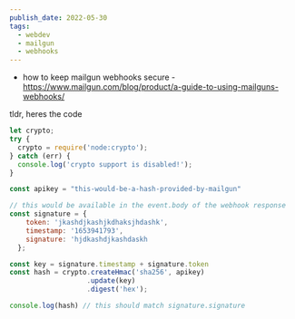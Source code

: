 ```yaml
---
publish_date: 2022-05-30
tags:
  - webdev
  - mailgun
  - webhooks
---
```

- how to keep mailgun webhooks secure - https://www.mailgun.com/blog/product/a-guide-to-using-mailguns-webhooks/

tldr, heres the code 

```js
let crypto;
try {
  crypto = require('node:crypto');
} catch (err) {
  console.log('crypto support is disabled!');
}

const apikey = "this-would-be-a-hash-provided-by-mailgun"

// this would be available in the event.body of the webhook response
const signature = {
    token: 'jkashdjkashjkdhaksjhdashk',
    timestamp: '1653941793',
    signature: 'hjdkashdjkashdaskh
  };

const key = signature.timestamp + signature.token  
const hash = crypto.createHmac('sha256', apikey)  
                   .update(key)
                   .digest('hex');

console.log(hash) // this should match signature.signature
```

